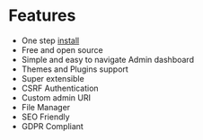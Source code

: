 # Features 
- One step [install](install)
- Free and open source
- Simple and easy to navigate Admin dashboard
- Themes and Plugins support
- Super extensible
- CSRF Authentication
- Custom admin URI
- File Manager
- SEO Friendly
- GDPR Compliant
